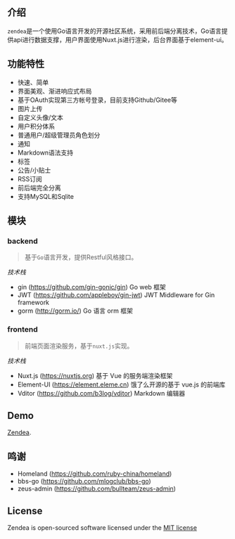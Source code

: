 ## 介绍

`zendea`是一个使用Go语言开发的开源社区系统，采用前后端分离技术，Go语言提供api进行数据支撑，用户界面使用Nuxt.js进行渲染，后台界面基于element-ui。

## 功能特性

* 快速、简单
* 界面美观、渐进响应式布局
* 基于OAuth实现第三方帐号登录，目前支持Github/Gitee等
* 图片上传
* 自定义头像/文本
* 用户积分体系
* 普通用户/超级管理员角色划分
* 通知
* Markdown语法支持
* 标签
* 公告/小贴士
* RSS订阅
* 前后端完全分离
* 支持MySQL和Sqlite

## 模块

### backend

> 基于`Go`语言开发，提供Restful风格接口。

*技术栈*
- gin (https://github.com/gin-gonic/gin) Go web 框架
- JWT (https://github.com/appleboy/gin-jwt) JWT Middleware for Gin framework
- gorm (http://gorm.io/) Go 语言 orm 框架

### frontend

> 前端页面渲染服务，基于`nuxt.js`实现。

*技术栈*
- Nuxt.js (https://nuxtjs.org) 基于 Vue 的服务端渲染框架
- Element-UI (https://element.eleme.cn) 饿了么开源的基于 vue.js 的前端库
- Vditor (https://github.com/b3log/vditor) Markdown 编辑器

## Demo
[Zendea](http://zendea.com/).

## 鸣谢
- Homeland (https://github.com/ruby-china/homeland)
- bbs-go (https://github.com/mlogclub/bbs-go)
- zeus-admin (https://github.com/bullteam/zeus-admin)

## License
Zendea is open-sourced software licensed under the [MIT license](http://opensource.org/licenses/MIT)
